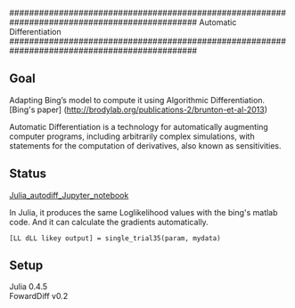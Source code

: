 ##############################################################################################
Automatic Differentiation
##############################################################################################

Goal
------------
Adapting Bing’s model to compute it using Algorithmic Differentiation.
[Bing's paper] (http://brodylab.org/publications-2/brunton-et-al-2013)

Automatic Differentiation is a technology for automatically augmenting computer programs, including arbitrarily complex simulations, with statements for the computation of derivatives, also known as sensitivities.

Status
-------
[Julia_autodiff_Jupyter_notebook](https://github.com/misun6312/autodiff/blob/master/Julia_autodiff.ipynb)

In Julia, it produces the same Loglikelihood values with the bing's matlab code. 
And it can calculate the gradients automatically.

```
[LL dLL likey output] = single_trial35(param, mydata)
```

Setup
-------
Julia 0.4.5  
FowardDiff v0.2

